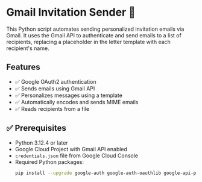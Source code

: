 # Gmail Invitation Sender 📧

This Python script automates sending personalized invitation emails via Gmail. It uses the Gmail API to authenticate and send emails to a list of recipients, replacing a placeholder in the letter template with each recipient's name.

## Features

- ✅ Google OAuth2 authentication
- ✅ Sends emails using Gmail API
- ✅ Personalizes messages using a template
- ✅ Automatically encodes and sends MIME emails
- ✅ Reads recipients from a file


## ✅ Prerequisites

- Python 3.12.4 or later
- Google Cloud Project with Gmail API enabled
- `credentials.json` file from Google Cloud Console
- Required Python packages:
  ```bash
  pip install --upgrade google-auth google-auth-oauthlib google-api-python-client

